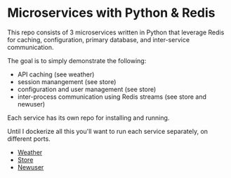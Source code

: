 # Microservices with Python & Redis

This repo consists of 3 microservices written in Python that leverage Redis for caching, configuration, primary database,
and inter-service communication.

The goal is to simply demonstrate the following:

- API caching (see weather)
- session manangement (see store)
- configuration and user management (see store)
- inter-process communication using Redis streams (see store and newuser)

Each service has its own repo for installing and running.

Until I dockerize all this you'll want to run each service separately, on different ports.

- [Weather](/weather/README)
- [Store](/store/README)
- [Newuser](/newuser/README)
